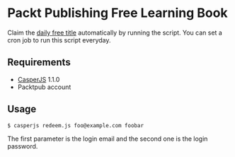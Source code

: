 # Packt Publishing Free Learning Book

Claim the [daily free title](https://www.packtpub.com/packt/offers/free-learning) automatically by running the script.
You can set a cron job to run this script everyday.

## Requirements

* [CasperJS](http://casperjs.org/) 1.1.0
* Packtpub account

## Usage

````
$ casperjs redeem.js foo@example.com foobar
````

The first parameter is the login email and the second one is the login password.
